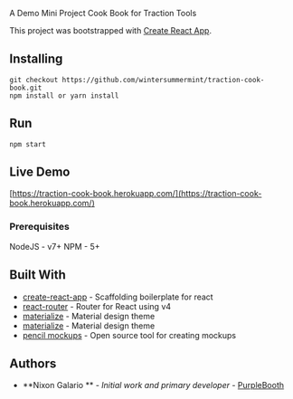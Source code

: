 A Demo Mini Project Cook Book for Traction Tools

This project was bootstrapped with [Create React App](https://github.com/facebookincubator/create-react-app).

## Installing

```
git checkout https://github.com/wintersummermint/traction-cook-book.git
npm install or yarn install

```
## Run

```
npm start 

```
## Live Demo 

[https://traction-cook-book.herokuapp.com/](https://traction-cook-book.herokuapp.com/)

### Prerequisites

NodeJS - v7+
NPM - 5+

## Built With

* [create-react-app](https://github.com/facebookincubator/create-react-app) - Scaffolding boilerplate for react
* [react-router](https://github.com/ReactTraining/react-router) - Router for React using v4
* [materialize](https://react-materialize.github.io/) - Material design theme
* [materialize](https://react-materialize.github.io/) - Material design theme
* [pencil mockups](https://pencil.evolus.vn/) - Open source tool for creating mockups

## Authors

* **Nixon Galario ** - *Initial work and primary developer* - [PurpleBooth](https://github.com/wintersummermint)